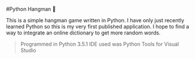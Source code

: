 #Python Hangman :snake:

This is a simple hangman game written in Python. I have only just recently learned Python so this is my very first published application. I hope to find a way to integrate an online dictionary to get more random words.

> Programmed in Python 3.5.1
> IDE used was Python Tools for Visual Studio